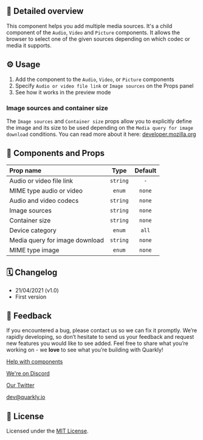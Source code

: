 ## 📖 Detailed overview

This component helps you add multiple media sources. It's a child component of the `Audio`, `Video` and `Picture` components. It allows the browser to select one of the given sources depending on which codec or media it supports.

## ⚙️ Usage

1.  Add the component to the `Audio`, `Video`, or `Picture` components
2.  Specify `Audio or video file link` or `Image sources` on the Props panel
3.  See how it works in the preview mode

### Image sources and container size

The `Image sources` and `Container size` props allow you to explicitly define the image and its size to be used depending on the `Media query for image download` conditions. You can read more about it here: [developer.mozilla.org](https://developer.mozilla.org/en-US/docs/Learn/HTML/Multimedia_and_embedding/Responsive_images)

## 🧩 Components and Props

| Prop name                      |   Type   | Default |
| :----------------------------- | :------: | :-----: |
| Audio or video file link       | `string` |   `-`   |
| MIME type audio or video       |  `enum`  | `none`  |
| Audio and video codecs         | `string` | `none`  |
| Image sources                  | `string` | `none`  |
| Container size                 | `string` | `none`  |
| Device category                |  `enum`  |  `all`  |
| Media query for image download | `string` | `none`  |
| MIME type image                |  `enum`  | `none`  |

## 🗓 Changelog

-   21/04/2021 (v1.0)
-   First version

## 📮 Feedback

If you encountered a bug, please contact us so we can fix it promptly. We’re rapidly developing, so don’t hesitate to send us your feedback and request new features you would like to see added. Feel free to share what you’re working on - we **love** to see what you’re building with Quarkly!

[Help with components](https://community.quarkly.io/c/requests/11)

[We're on Discord](https://discord.gg/SuF9vCMJGW)

[Our Twitter](https://twitter.com/quarklyapp)

[dev@quarkly.io](mailto:dev@quarkly.io)

## 📝 License

Licensed under the [MIT License](./LICENSE).

